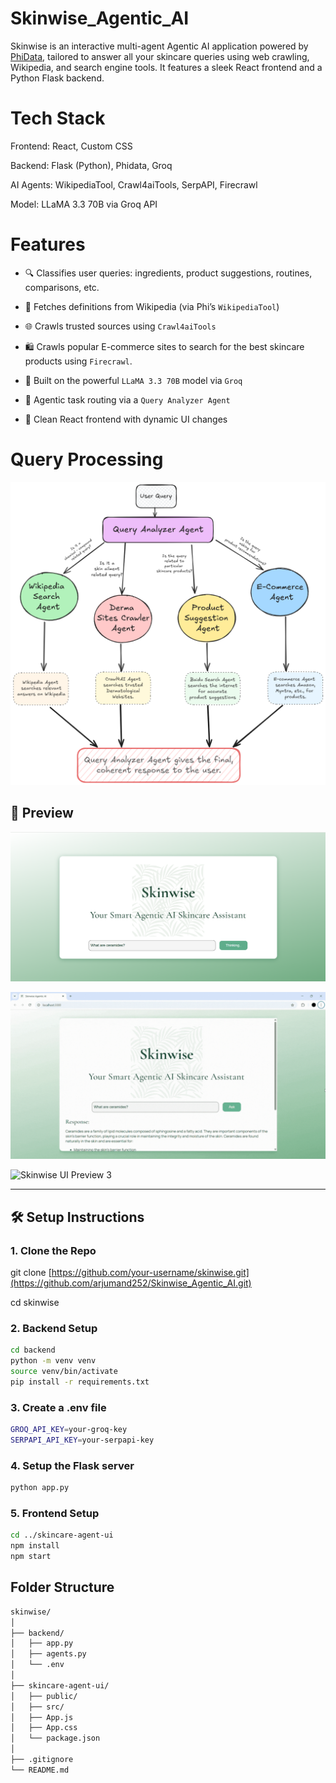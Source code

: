 # Skinwise_Agentic_AI

Skinwise is an interactive multi-agent Agentic AI application powered by [PhiData](https://docs.phidata.com/), tailored to answer all your skincare queries using web crawling, Wikipedia, and search engine tools. It features a sleek React frontend and a Python Flask backend.


# Tech Stack
Frontend: React, Custom CSS

Backend: Flask (Python), Phidata, Groq

AI Agents: WikipediaTool, Crawl4aiTools, SerpAPI, Firecrawl

Model: LLaMA 3.3 70B via Groq API 

# Features

- 🔍 Classifies user queries: ingredients, product suggestions, routines, comparisons, etc.
  
- 📖 Fetches definitions from Wikipedia (via Phi’s `WikipediaTool`)

- 🌐 Crawls trusted sources using `Crawl4aiTools`

- 🛍️ Crawls popular E-commerce sites to search for the best skincare products using `Firecrawl`.

- 🤖 Built on the powerful `LLaMA 3.3 70B` model via `Groq`

- 🧠 Agentic task routing via a `Query Analyzer Agent`

- 💅 Clean React frontend with dynamic UI changes

# Query Processing

![Query processing](flowchart.png)


## 📸 Preview

![Skinwise UI Preview 1](skincare_3.png)

![Skinwise UI Preview 2](skinwise_1.gif)

![Skinwise UI Preview 3](skinwise_5.png)

<!-- 
![Skinwise UI Preview](skinwise_2.gif) -->

---

## 🛠️ Setup Instructions

### 1. Clone the Repo

git clone [https://github.com/your-username/skinwise.git](https://github.com/arjumand252/Skinwise_Agentic_AI.git)

cd skinwise

### 2. Backend Setup
```bash
cd backend
python -m venv venv
source venv/bin/activate
pip install -r requirements.txt
```

### 3. Create a .env file

```bash
GROQ_API_KEY=your-groq-key
SERPAPI_API_KEY=your-serpapi-key
```

### 4. Setup the Flask server

```bash
python app.py
```

### 5. Frontend Setup

```bash
cd ../skincare-agent-ui
npm install
npm start
```

## Folder Structure

```bash
skinwise/
│
├── backend/
│   ├── app.py
│   ├── agents.py
│   └── .env
│
├── skincare-agent-ui/
│   ├── public/
│   ├── src/
│   ├── App.js
│   ├── App.css
│   └── package.json
│
├── .gitignore
└── README.md
```
